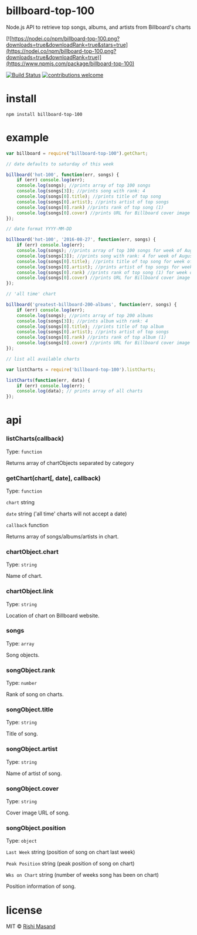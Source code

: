 ﻿# billboard-top-100
Node.js API to retrieve top songs, albums, and artists from Billboard's charts

[![https://nodei.co/npm/billboard-top-100.png?downloads=true&downloadRank=true&stars=true](https://nodei.co/npm/billboard-top-100.png?downloads=true&downloadRank=true)](https://www.npmjs.com/package/billboard-top-100)

[![Build Status](https://travis-ci.org/darthbatman/billboard-top-100.svg?branch=master)](https://travis-ci.org/darthbatman/billboard-top-100)
[![contributions welcome](https://img.shields.io/badge/contributions-welcome-brightgreen.svg?style=flat)](https://github.com/darthbatman/billboard-top-100)


# install

```
npm install billboard-top-100
```

# example

```js
var billboard = require("billboard-top-100").getChart;

// date defaults to saturday of this week

billboard('hot-100', function(err, songs) {
	if (err) console.log(err);
	console.log(songs); //prints array of top 100 songs
	console.log(songs[3]); //prints song with rank: 4
	console.log(songs[0].title); //prints title of top song
	console.log(songs[0].artist); //prints artist of top songs
	console.log(songs[0].rank) //prints rank of top song (1)
	console.log(songs[0].cover) //prints URL for Billboard cover image of top song
});

// date format YYYY-MM-DD

billboard('hot-100', '2016-08-27', function(err, songs) {
	if (err) console.log(err);
	console.log(songs); //prints array of top 100 songs for week of August 27, 2016
	console.log(songs[3]); //prints song with rank: 4 for week of August 27, 2016
	console.log(songs[0].title); //prints title of top song for week of August 27, 2016
	console.log(songs[0].artist); //prints artist of top songs for week of August 27, 2016
	console.log(songs[0].rank) //prints rank of top song (1) for week of August 27, 2016
	console.log(songs[0].cover) //prints URL for Billboard cover image of top song for week of August 27, 2016
});

// 'all time' chart

billboard('greatest-billboard-200-albums', function(err, songs) {
	if (err) console.log(err);
	console.log(songs); //prints array of top 200 albums
	console.log(songs[3]); //prints album with rank: 4
	console.log(songs[0].title); //prints title of top album
	console.log(songs[0].artist); //prints artist of top songs
	console.log(songs[0].rank) //prints rank of top album (1)
	console.log(songs[0].cover) //prints URL for Billboard cover image of top album
});

// list all available charts

var listCharts = require('billboard-top-100').listCharts;

listCharts(function(err, data) {
	if (err) console.log(err);
	console.log(data); // prints array of all charts
});

```

# api

### listCharts(callback)

Type: `function`

Returns array of chartObjects separated by category

### getChart(chart[, date], callback)

Type: `function`

```chart``` string

```date``` string ('all time' charts will not accept a date)

```callback``` function

Returns array of songs/albums/artists in chart.

### chartObject.chart

Type: `string`

Name of chart.

### chartObject.link

Type: `string`

Location of chart on Billboard website.

### songs

Type: `array`

Song objects.

### songObject.rank

Type: `number`

Rank of song on charts.

### songObject.title

Type: `string`

Title of song.

### songObject.artist

Type: `string`

Name of artist of song.

### songObject.cover

Type: `string`

Cover image URL of song.

### songObject.position

Type: `object`

```Last Week``` string (position of song on chart last week)

```Peak Position``` string (peak position of song on chart)

```Wks on Chart``` string (number of weeks song has been on chart)

Position information of song.


# license

MIT © [Rishi Masand](https://github.com/darthbatman)

